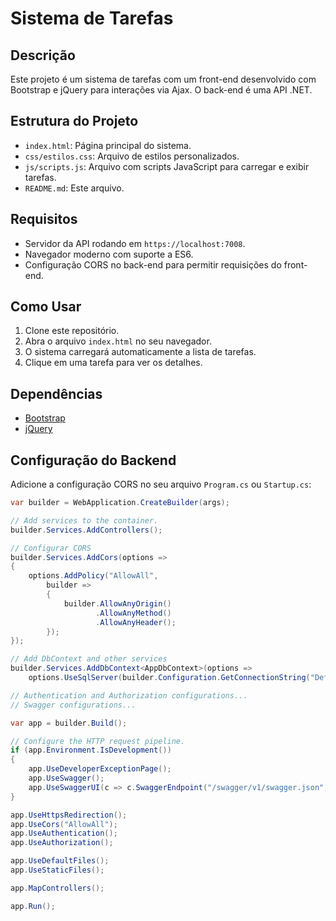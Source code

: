 # Sistema de Tarefas

## Descrição

Este projeto é um sistema de tarefas com um front-end desenvolvido com Bootstrap e jQuery para interações via Ajax. O back-end é uma API .NET.

## Estrutura do Projeto

- `index.html`: Página principal do sistema.
- `css/estilos.css`: Arquivo de estilos personalizados.
- `js/scripts.js`: Arquivo com scripts JavaScript para carregar e exibir tarefas.
- `README.md`: Este arquivo.

## Requisitos

- Servidor da API rodando em `https://localhost:7008`.
- Navegador moderno com suporte a ES6.
- Configuração CORS no back-end para permitir requisições do front-end.

## Como Usar

1. Clone este repositório.
2. Abra o arquivo `index.html` no seu navegador.
3. O sistema carregará automaticamente a lista de tarefas.
4. Clique em uma tarefa para ver os detalhes.

## Dependências

- [Bootstrap](https://getbootstrap.com/)
- [jQuery](https://jquery.com/)

## Configuração do Backend

Adicione a configuração CORS no seu arquivo `Program.cs` ou `Startup.cs`:

```csharp
var builder = WebApplication.CreateBuilder(args);

// Add services to the container.
builder.Services.AddControllers();

// Configurar CORS
builder.Services.AddCors(options =>
{
    options.AddPolicy("AllowAll",
        builder =>
        {
            builder.AllowAnyOrigin()
                   .AllowAnyMethod()
                   .AllowAnyHeader();
        });
});

// Add DbContext and other services
builder.Services.AddDbContext<AppDbContext>(options =>
    options.UseSqlServer(builder.Configuration.GetConnectionString("DefaultConnection")));

// Authentication and Authorization configurations...
// Swagger configurations...

var app = builder.Build();

// Configure the HTTP request pipeline.
if (app.Environment.IsDevelopment())
{
    app.UseDeveloperExceptionPage();
    app.UseSwagger();
    app.UseSwaggerUI(c => c.SwaggerEndpoint("/swagger/v1/swagger.json", "SistemaDeTarefas v1"));
}

app.UseHttpsRedirection();
app.UseCors("AllowAll");
app.UseAuthentication();
app.UseAuthorization();

app.UseDefaultFiles();
app.UseStaticFiles();

app.MapControllers();

app.Run();
